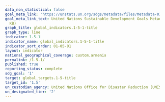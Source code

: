 ```yaml
---
data_non_statistical: false
goal_meta_link: 'https://unstats.un.org/sdgs/metadata/files/Metadata-01-05-01.pdf '
goal_meta_link_text: United Nations Sustainable Development Goals Metadata (PDF 224
  KB)
graph_title: global_indicators.1-5-1-title
graph_type: line
indicator: 1.5.1
indicator_name: global_indicators.1-5-1-title
indicator_sort_order: 01-05-01
layout: indicator
national_geographical_coverage: custom.armenia
permalink: /1-5-1/
published: true
reporting_status: complete
sdg_goal: '1'
target: global_targets.1-5-title
target_id: '1.5'
un_custodian_agency: United Nations Office for Disaster Reduction (UNISDR)
un_designated_tier: '2'
---
```

